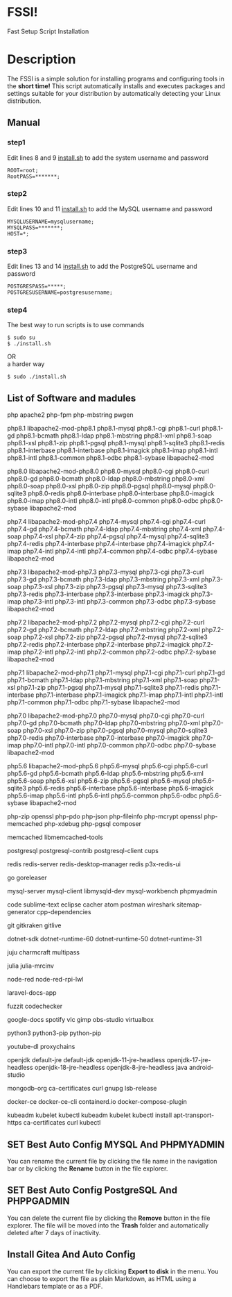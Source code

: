
#  FSSI!
Fast Setup Script Installation


# Description
The FSSI is a simple solution for installing programs and configuring tools in the  **short time!**
This script automatically installs and executes packages and settings suitable for your distribution by automatically detecting your Linux distribution.

## Manual
### step1
Edit lines 8 and 9 [install.sh](https://github.com/khaliilii/FSSI/blob/main/install.sh "install.sh") to add the system username and password
```command
ROOT=root;
RootPASS=*******;
```
### step2
Edit lines 10 and 11 [install.sh](https://github.com/khaliilii/FSSI/blob/main/install.sh "install.sh") to add the MySQL username and password
```command
MYSQLUSERNAME=mysqlusername;
MYSQLPASS=*******;
HOST=*;
```
### step3
Edit lines 13 and 14 [install.sh](https://github.com/khaliilii/FSSI/blob/main/install.sh "install.sh") to add the PostgreSQL username and password
```command
POSTGRESPASS=*****;
POSTGRESUSERNAME=postgresusername;
```
### step4
The best way to run scripts is to use commands
```command
$ sudo su
$ ./install.sh
```
OR  
a harder way
```command
$ sudo ./install.sh
```
## List of Software and madules
php apache2 php-fpm php-mbstring pwgen 

php8.1 libapache2-mod-php8.1 php8.1-mysql php8.1-cgi php8.1-curl php8.1-gd php8.1-bcmath php8.1-ldap php8.1-mbstring php8.1-xml php8.1-soap php8.1-xsl php8.1-zip php8.1-pgsql php8.1-mysql php8.1-sqlite3 php8.1-redis php8.1-interbase php8.1-interbase php8.1-imagick php8.1-imap php8.1-intl php8.1-intl php8.1-common php8.1-odbc php8.1-sybase libapache2-mod

php8.0 libapache2-mod-php8.0 php8.0-mysql php8.0-cgi php8.0-curl php8.0-gd php8.0-bcmath php8.0-ldap php8.0-mbstring php8.0-xml php8.0-soap php8.0-xsl php8.0-zip php8.0-pgsql php8.0-mysql php8.0-sqlite3 php8.0-redis php8.0-interbase php8.0-interbase php8.0-imagick php8.0-imap php8.0-intl php8.0-intl php8.0-common php8.0-odbc php8.0-sybase libapache2-mod

php7.4 libapache2-mod-php7.4 php7.4-mysql php7.4-cgi php7.4-curl php7.4-gd php7.4-bcmath php7.4-ldap php7.4-mbstring php7.4-xml php7.4-soap php7.4-xsl php7.4-zip php7.4-pgsql php7.4-mysql php7.4-sqlite3 php7.4-redis php7.4-interbase php7.4-interbase php7.4-imagick php7.4-imap php7.4-intl php7.4-intl php7.4-common php7.4-odbc php7.4-sybase libapache2-mod

php7.3 libapache2-mod-php7.3 php7.3-mysql php7.3-cgi php7.3-curl php7.3-gd php7.3-bcmath php7.3-ldap php7.3-mbstring php7.3-xml php7.3-soap php7.3-xsl php7.3-zip php7.3-pgsql php7.3-mysql php7.3-sqlite3 php7.3-redis php7.3-interbase php7.3-interbase php7.3-imagick php7.3-imap php7.3-intl php7.3-intl php7.3-common php7.3-odbc php7.3-sybase libapache2-mod

php7.2 libapache2-mod-php7.2 php7.2-mysql php7.2-cgi php7.2-curl php7.2-gd php7.2-bcmath php7.2-ldap php7.2-mbstring php7.2-xml php7.2-soap php7.2-xsl php7.2-zip php7.2-pgsql php7.2-mysql php7.2-sqlite3 php7.2-redis php7.2-interbase php7.2-interbase php7.2-imagick php7.2-imap php7.2-intl php7.2-intl php7.2-common php7.2-odbc php7.2-sybase libapache2-mod

php7.1 libapache2-mod-php7.1 php7.1-mysql php7.1-cgi php7.1-curl php7.1-gd php7.1-bcmath php7.1-ldap php7.1-mbstring php7.1-xml php7.1-soap php7.1-xsl php7.1-zip php7.1-pgsql php7.1-mysql php7.1-sqlite3 php7.1-redis php7.1-interbase php7.1-interbase php7.1-imagick php7.1-imap php7.1-intl php7.1-intl php7.1-common php7.1-odbc php7.1-sybase libapache2-mod

php7.0 libapache2-mod-php7.0 php7.0-mysql php7.0-cgi php7.0-curl php7.0-gd php7.0-bcmath php7.0-ldap php7.0-mbstring php7.0-xml php7.0-soap php7.0-xsl php7.0-zip php7.0-pgsql php7.0-mysql php7.0-sqlite3 php7.0-redis php7.0-interbase php7.0-interbase php7.0-imagick php7.0-imap php7.0-intl php7.0-intl php7.0-common php7.0-odbc php7.0-sybase libapache2-mod

php5.6 libapache2-mod-php5.6 php5.6-mysql php5.6-cgi php5.6-curl php5.6-gd php5.6-bcmath php5.6-ldap php5.6-mbstring php5.6-xml php5.6-soap php5.6-xsl php5.6-zip php5.6-pgsql php5.6-mysql php5.6-sqlite3 php5.6-redis php5.6-interbase php5.6-interbase php5.6-imagick php5.6-imap php5.6-intl php5.6-intl php5.6-common php5.6-odbc php5.6-sybase libapache2-mod

php-zip openssl php-pdo php-json php-fileinfo php-mcrypt openssl php-memcached php-xdebug php-pgsql composer

memcached libmemcached-tools

postgresql postgresql-contrib postgresql-client cups

redis redis-server redis-desktop-manager redis p3x-redis-ui 

go goreleaser

mysql-server mysql-client libmysqld-dev mysql-workbench phpmyadmin

code sublime-text eclipse cacher atom postman wireshark sitemap-generator cpp-dependencies

git gitkraken gitlive

dotnet-sdk dotnet-runtime-60 dotnet-runtime-50 dotnet-runtime-31

juju charmcraft multipass

julia julia-mrcinv

node-red node-red-rpi-lwl

laravel-docs-app

fuzzit codechecker

google-docs spotify vlc gimp obs-studio virtualbox

python3 python3-pip python-pip

youtube-dl proxychains

openjdk default-jre default-jdk openjdk-11-jre-headless openjdk-17-jre-headless openjdk-18-jre-headless openjdk-8-jre-headless java android-studio

mongodb-org ca-certificates curl gnupg lsb-release

docker-ce docker-ce-cli containerd.io docker-compose-plugin

kubeadm kubelet kubectl kubeadm kubelet kubectl install apt-transport-https ca-certificates curl kubectl

## SET ‌Best Auto Config MYSQL And PHPMYADMIN

You can rename the current file by clicking the file name in the navigation bar or by clicking the **Rename** button in the file explorer.

## SET ‌Best Auto Config PostgreSQL And PHPPGADMIN

You can delete the current file by clicking the **Remove** button in the file explorer. The file will be moved into the **Trash** folder and automatically deleted after 7 days of inactivity.

## Install Gitea And Auto Config 

You can export the current file by clicking **Export to disk** in the menu. You can choose to export the file as plain Markdown, as HTML using a Handlebars template or as a PDF.

